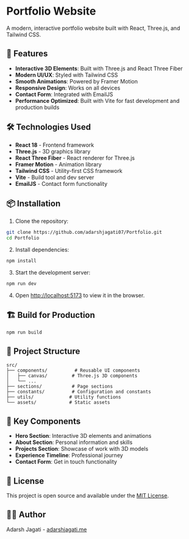 # Portfolio Website

A modern, interactive portfolio website built with React, Three.js, and Tailwind CSS.

## 🚀 Features

- **Interactive 3D Elements**: Built with Three.js and React Three Fiber
- **Modern UI/UX**: Styled with Tailwind CSS
- **Smooth Animations**: Powered by Framer Motion
- **Responsive Design**: Works on all devices
- **Contact Form**: Integrated with EmailJS
- **Performance Optimized**: Built with Vite for fast development and production builds

## 🛠️ Technologies Used

- **React 18** - Frontend framework
- **Three.js** - 3D graphics library
- **React Three Fiber** - React renderer for Three.js
- **Framer Motion** - Animation library
- **Tailwind CSS** - Utility-first CSS framework
- **Vite** - Build tool and dev server
- **EmailJS** - Contact form functionality

## 📦 Installation

1. Clone the repository:
```bash
git clone https://github.com/adarshjagati07/Portfolio.git
cd Portfolio
```

2. Install dependencies:
```bash
npm install
```

3. Start the development server:
```bash
npm run dev
```

4. Open [http://localhost:5173](http://localhost:5173) to view it in the browser.

## 🏗️ Build for Production

```bash
npm run build
```

## 📁 Project Structure

```
src/
├── components/          # Reusable UI components
│   ├── canvas/         # Three.js 3D components
│   └── ...
├── sections/           # Page sections
├── constants/          # Configuration and constants
├── utils/             # Utility functions
└── assets/            # Static assets
```

## 🌟 Key Components

- **Hero Section**: Interactive 3D elements and animations
- **About Section**: Personal information and skills
- **Projects Section**: Showcase of work with 3D models
- **Experience Timeline**: Professional journey
- **Contact Form**: Get in touch functionality

## 📄 License

This project is open source and available under the [MIT License](LICENSE).

## 👨‍💻 Author

Adarsh Jagati - [adarshjagati.me](https://adarshjagati.me)
